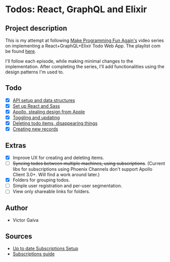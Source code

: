 # Todos: React, GraphQL and Elixir  

## Project description
This is my attempt at following [Make Programming Fun Again's](https://www.youtube.com/channel/UCW_YiVuoo-WG0bxQElVgxAg) video series on implementing a React+GraphQL+Elixir Todo Web App. The playlist com be found [here](https://www.youtube.com/watch?v=8MCmTiB3g6c&list=PLbYBXKy2Fbj8E3Zfo0_uVGVmMWNQxh5H3).

I'll follow each episode, while making minimal changes to the implementation. After completing the series, I'll add functionalities using the design patterns I'm used to.

## Todo
- [x] [API setup and data structures](https://www.youtube.com/watch?v=8MCmTiB3g6c)
- [x] [Set up React and Sass](https://www.youtube.com/watch?v=MxGQrmqubsI)
- [x] [Apollo, stealing design from Apple](https://www.youtube.com/watch?v=zObab-8qqQE)
- [x] [Toggling and updating](https://www.youtube.com/watch?v=Z7r-q8vntvQ)
- [x] [Deleting todo items, disappearing things](https://www.youtube.com/watch?v=saw_n_YTbR0)
- [x] [Creating new records](https://www.youtube.com/watch?v=SzBuz3lKNF8)

## Extras
- [x] Improve UX for creating and deleting items.
- [ ] ~~Syncing todos between multiple machines, using subscriptions~~. (Current libs for subscriptions using Phoenix Channels don't support Apollo Client 3.0+. Will find a work around later.)
- [x] Folders for grouping todos.
- [ ] Simple user registration and per-user segmentation.
- [ ] View only shareable links for folders.

## Author
* Victor Gaíva


## Sources
- [Up to date Subscriptions Setup](https://github.com/absinthe-graphql/absinthe_phoenix)
- [Subscriptions guide](https://github.com/absinthe-graphql/absinthe/blob/master/guides/subscriptions.md)
